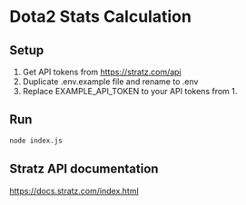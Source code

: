 # Dota2 Stats Calculation

## Setup

1. Get API tokens from https://stratz.com/api
2. Duplicate .env.example file and rename to .env
3. Replace EXAMPLE_API_TOKEN to your API tokens from 1.

## Run

```bash
node index.js
```

## Stratz API documentation

https://docs.stratz.com/index.html
